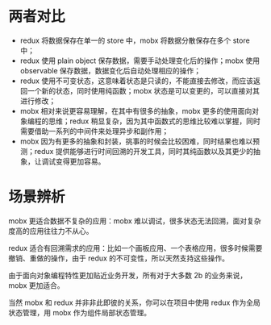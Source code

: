 # 两者对比

*   redux 将数据保存在单一的 store 中，mobx 将数据分散保存在多个 store 中；
*   redux 使用 plain object 保存数据，需要手动处理变化后的操作；mobx 使用 observable 保存数据，数据变化后自动处理相应的操作；
*   redux 使用不可变状态，这意味着状态是只读的，不能直接去修改，而应该返回一个新的状态，同时使用纯函数；mobx 状态是可以变更的，可以直接对其进行修改；
*   mobx 相对来说更容易理解，在其中有很多的抽象，mobx 更多的使用面向对象编程的思维；redux 稍显复杂，因为其中函数式的思维比较难以掌握，同时需要借助一系列的中间件来处理异步和副作用；
*   mobx 因为有更多的抽象和封装，挑事的时候会比较困难，同时结果也难以预测；redux 提供能够进行时间回溯的开发工具，同时其纯函数以及其更少的抽象，让调试变得更加容易。



# 场景辨析

mobx 更适合数据不复杂的应用：mobx 难以调试，很多状态无法回溯，面对复杂度高的应用往往力不从心。

redux 适合有回溯需求的应用：比如一个画板应用、一个表格应用，很多时候需要撤销、重做的操作，由于 redux 的不可变性，所以天然支持这些操作。

由于面向对象编程特性更加贴近业务开发，所有对于大多数 2b 的业务来说，mobx 更加适合。

当然 mobx 和 redux 并非非此即彼的关系，你可以在项目中使用 redux 作为全局状态管理，用 mobx 作为组件局部状态管理。